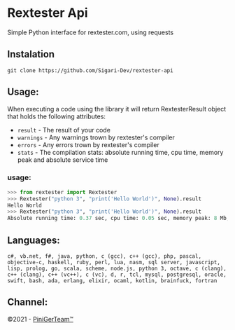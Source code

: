 # Rextester Api

Simple Python interface for rextester.com, using requests

## Instalation
`git clone https://github.com/Sigari-Dev/rextester-api`

## Usage:


When executing a code using the library it will return RextesterResult object that holds the following attributes:

- `result` - The result of your code
- `warnings` - Any warnings trown by rextester's compiler
- `errors` - Any errors trown by rextester's compiler
- `stats` - The compilation stats: absolute running time, cpu time, memory peak and absolute service time

### usage:

```python
>>> from rextester import Rextester
>>> Rextester("python 3", "print('Hello World')", None).result
Hello World
>>> Rextester("python 3", "print('Hello World')", None).result
Absolute running time: 0.37 sec, cpu time: 0.05 sec, memory peak: 8 Mb, absolute service time: 0,52 sec
```

## Languages:


```
c#, vb.net, f#, java, python, c (gcc), c++ (gcc), php, pascal, objective-c, haskell, ruby, perl, lua, nasm, sql server, javascript, lisp, prolog, go, scala, scheme, node.js, python 3, octave, c (clang), c++ (clang), c++ (vc++), c (vc), d, r, tcl, mysql, postgresql, oracle, swift, bash, ada, erlang, elixir, ocaml, kotlin, brainfuck, fortran

```

## Channel:

©2021 - <a href=https://t.me/PiniGerTeam>PiniGerTeam™</a>
